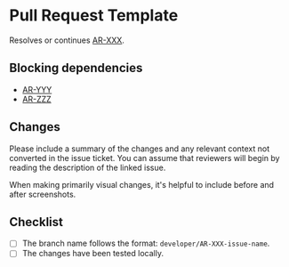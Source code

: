 # Pull Request Template

Resolves or continues [AR-XXX](...).

## Blocking dependencies

- [AR-YYY](...)
- [AR-ZZZ](...)

## Changes

Please include a summary of the changes and any relevant context not converted in the issue ticket. You can assume that reviewers will begin by reading the description of the linked issue.

When making primarily visual changes, it's helpful to include before and after screenshots.

## Checklist

- [ ] The branch name follows the format: `developer/AR-XXX-issue-name`.
- [ ] The changes have been tested locally.
